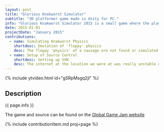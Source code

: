 ```yaml
---
layout: post
title: "Glorious Knakworst Simulator"
subtitle: "3D platformer game made in Unity for PC."
info: "Glorious Knakworst Simulator 2015 is a small game where the player is a knakworst that has fallen out of the pan. The player has to maneuver the knakworst through multiple obstacles to get back into the pan. This game was made during Global Game Jam 2015."
date: 2015-01-01
projectDate: "January 2015"
contributions:
  - name: Simulating Knakworst Physics
    shortdesc: Emulation of 'floppy' physics
    desc: The floppy 'physics' of a sausage are not found or simulated easily so we had to search a bit for a solution. Eventually we figured out how to use the Unity built-in cloth-simulation to get it somewhat correct.
  - name: Setup of Source Control
    shortdesc: Setting up SVN
    desc: The internet at the location we were at was really unstable and slow so we had to setup our own source control for better and more rapid development, SVN seemed the easiest solution for such a short project.
---
```

{% include ytvideo.html id="gSRpMsgq2jI" %}
## Description
{{ page.info }}

The game and source can be found on the [Global Game Jam website](https://globalgamejam.org/2015/games/glorious-knakworst-simulator)

{% include contributionItem.md proj=page %}